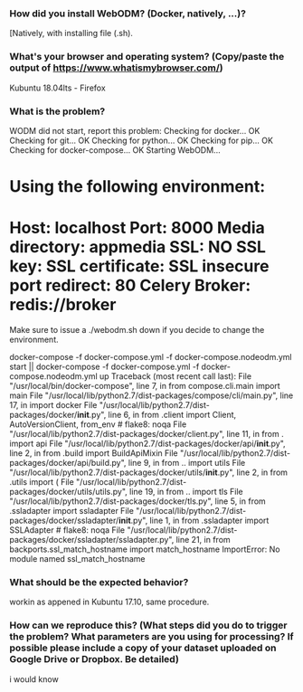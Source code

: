 ### How did you install WebODM? (Docker, natively, ...)?

[Natively, with installing file (.sh).

### What's your browser and operating system? (Copy/paste the output of https://www.whatismybrowser.com/)

Kubuntu 18.04lts - Firefox

### What is the problem?

WODM did not start, report this problem:
Checking for docker...   OK
Checking for git...   OK
Checking for python...   OK
Checking for pip...   OK
Checking for docker-compose...   OK
Starting WebODM...

Using the following environment:
================================
Host: localhost
Port: 8000
Media directory: appmedia
SSL: NO
SSL key: 
SSL certificate: 
SSL insecure port redirect: 80
Celery Broker: redis://broker
================================
Make sure to issue a ./webodm.sh down if you decide to change the environment.

docker-compose -f docker-compose.yml -f docker-compose.nodeodm.yml start || docker-compose -f docker-compose.yml -f docker-compose.nodeodm.yml up
Traceback (most recent call last):
  File "/usr/local/bin/docker-compose", line 7, in <module>
    from compose.cli.main import main
  File "/usr/local/lib/python2.7/dist-packages/compose/cli/main.py", line 17, in <module>
    import docker
  File "/usr/local/lib/python2.7/dist-packages/docker/__init__.py", line 6, in <module>
    from .client import Client, AutoVersionClient, from_env # flake8: noqa
  File "/usr/local/lib/python2.7/dist-packages/docker/client.py", line 11, in <module>
    from . import api
  File "/usr/local/lib/python2.7/dist-packages/docker/api/__init__.py", line 2, in <module>
    from .build import BuildApiMixin
  File "/usr/local/lib/python2.7/dist-packages/docker/api/build.py", line 9, in <module>
    from .. import utils
  File "/usr/local/lib/python2.7/dist-packages/docker/utils/__init__.py", line 2, in <module>
    from .utils import (
  File "/usr/local/lib/python2.7/dist-packages/docker/utils/utils.py", line 19, in <module>
    from .. import tls
  File "/usr/local/lib/python2.7/dist-packages/docker/tls.py", line 5, in <module>
    from .ssladapter import ssladapter
  File "/usr/local/lib/python2.7/dist-packages/docker/ssladapter/__init__.py", line 1, in <module>
    from .ssladapter import SSLAdapter # flake8: noqa
  File "/usr/local/lib/python2.7/dist-packages/docker/ssladapter/ssladapter.py", line 21, in <module>
    from backports.ssl_match_hostname import match_hostname
ImportError: No module named ssl_match_hostname

### What should be the expected behavior?

workin as appened in Kubuntu 17.10, same procedure.

### How can we reproduce this? (What steps did you do to trigger the problem? What parameters are you using for processing? If possible please include a copy of your dataset uploaded on Google Drive or Dropbox. Be detailed)

i would know
